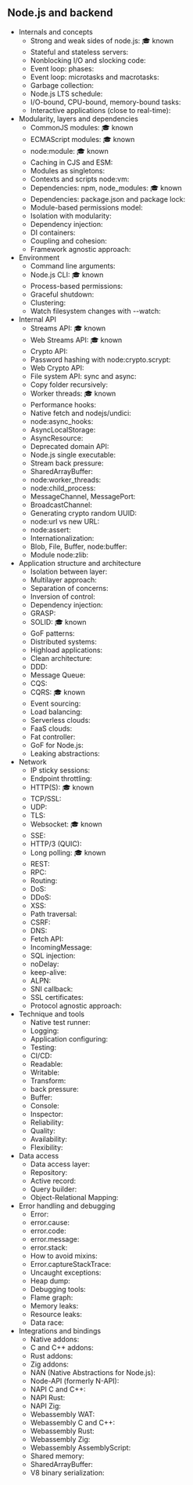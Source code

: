 ## Node.js and backend

- Internals and concepts
  - Strong and weak sides of node.js: 🎓 known
  - Stateful and stateless servers:
  - Nonblocking I/O and slocking code:
  - Event loop: phases:
  - Event loop: microtasks and macrotasks:
  - Garbage collection:
  - Node.js LTS schedule:
  - I/O-bound, CPU-bound, memory-bound tasks:
  - Interactive applications (close to real-time):
- Modularity, layers and dependencies
  - CommonJS modules: 🎓 known
  - ECMAScript modules: 🎓 known
  - node:module: 🎓 known
  - Caching in CJS and ESM:
  - Modules as singletons:
  - Contexts and scripts node:vm:
  - Dependencies: npm, node_modules: 🎓 known
  - Dependencies: package.json and package lock:
  - Module-based permissions model:
  - Isolation with modularity:
  - Dependency injection:
  - DI containers:
  - Coupling and cohesion:
  - Framework agnostic approach:
- Environment
  - Command line arguments:
  - Node.js CLI: 🎓 known
  - Process-based permissions:
  - Graceful shutdown:
  - Clustering:
  - Watch filesystem changes with --watch:
- Internal API
  - Streams API: 🎓 known
  - Web Streams API: 🎓 known
  - Crypto API:
  - Password hashing with node:crypto.scrypt:
  - Web Crypto API:
  - File system API: sync and async:
  - Copy folder recursively:
  - Worker threads: 🎓 known
  - Performance hooks:
  - Native fetch and nodejs/undici:
  - node:async_hooks:
  - AsyncLocalStorage:
  - AsyncResource:
  - Deprecated domain API:
  - Node.js single executable:
  - Stream back pressure:
  - SharedArrayBuffer:
  - node:worker_threads:
  - node:child_process:
  - MessageChannel, MessagePort:
  - BroadcastChannel:
  - Generating crypto random UUID:
  - node:url vs new URL:
  - node:assert:
  - Internationalization:
  - Blob, File, Buffer, node:buffer:
  - Module node:zlib:
- Application structure and architecture
  - Isolation between layer:
  - Multilayer approach:
  - Separation of concerns:
  - Inversion of control:
  - Dependency injection:
  - GRASP:
  - SOLID: 🎓 known
  - GoF patterns:
  - Distributed systems:
  - Highload applications:
  - Clean architecture:
  - DDD:
  - Message Queue:
  - CQS:
  - CQRS: 🎓 known
  - Event sourcing:
  - Load balancing:
  - Serverless clouds:
  - FaaS clouds:
  - Fat controller:
  - GoF for Node.js:
  - Leaking abstractions:
- Network
  - IP sticky sessions:
  - Endpoint throttling:
  - HTTP(S): 🎓 known
  - TCP/SSL:
  - UDP:
  - TLS:
  - Websocket: 🎓 known
  - SSE:
  - HTTP/3 (QUIC):
  - Long polling: 🎓 known
  - REST:
  - RPC:
  - Routing:
  - DoS:
  - DDoS:
  - XSS:
  - Path traversal:
  - CSRF:
  - DNS:
  - Fetch API:
  - IncomingMessage:
  - SQL injection:
  - noDelay:
  - keep-alive:
  - ALPN:
  - SNI callback:
  - SSL certificates:
  - Protocol agnostic approach:
- Technique and tools
  - Native test runner:
  - Logging:
  - Application configuring:
  - Testing:
  - CI/CD:
  - Readable:
  - Writable:
  - Transform:
  - back pressure:
  - Buffer:
  - Console:
  - Inspector:
  - Reliability:
  - Quality:
  - Availability:
  - Flexibility:
- Data access
  - Data access layer:
  - Repository:
  - Active record:
  - Query builder:
  - Object-Relational Mapping:
- Error handling and debugging
  - Error:
  - error.cause:
  - error.code:
  - error.message:
  - error.stack:
  - How to avoid mixins:
  - Error.captureStackTrace:
  - Uncaught exceptions:
  - Heap dump:
  - Debugging tools:
  - Flame graph:
  - Memory leaks:
  - Resource leaks:
  - Data race:
- Integrations and bindings
  - Native addons:
  - C and C++ addons:
  - Rust addons:
  - Zig addons:
  - NAN (Native Abstractions for Node.js):
  - Node-API (formerly N-API):
  - NAPI C and C++:
  - NAPI Rust:
  - NAPI Zig:
  - Webassembly WAT:
  - Webassembly C and C++:
  - Webassembly Rust:
  - Webassembly Zig:
  - Webassembly AssemblyScript:
  - Shared memory:
  - SharedArrayBuffer:
  - V8 binary serialization:
